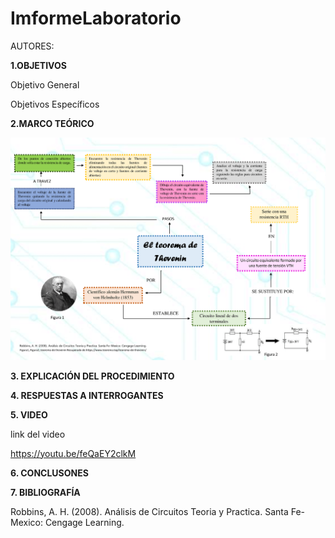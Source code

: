 # ImformeLaboratorio

AUTORES:


**1.OBJETIVOS** 

Objetivo General



Objetivos Específicos


**2.MARCO TEÓRICO**

 ![](https://github.com/Anabeltoapanta/LABORATORIO-5/blob/main/marco%20teorico%20labo%205.png)


**3. EXPLICACIÓN DEL PROCEDIMIENTO**


**4. RESPUESTAS A INTERROGANTES**

**5. VIDEO**

link del video 


https://youtu.be/feQaEY2clkM

**6. CONCLUSONES**

  
 

**7. BIBLIOGRAFÍA**

Robbins, A. H. (2008). Análisis de Circuitos Teoria y Practica. Santa Fe-Mexico: Cengage Learning.


